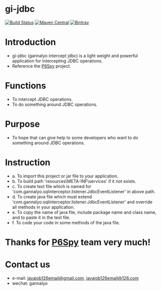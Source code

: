 # gi-jdbc
[![Build Status](https://travis-ci.org/p6spy/p6spy.svg?branch=master)](https://travis-ci.org/p6spy/p6spy)
[![Maven Central](https://maven-badges.herokuapp.com/maven-central/p6spy/p6spy/badge.svg)](https://maven-badges.herokuapp.com/maven-central/p6spy/p6spy) 
[![Bintray](https://api.bintray.com/packages/p6spy/maven/p6spy%3Ap6spy/images/download.svg) ](https://bintray.com/p6spy/maven/p6spy%3Ap6spy/_latestVersion)

# Introduction
* gi-jdbc (gannalyo intercept jdbc) is a light weight and powerful application for intercepting JDBC operations.
* Reference the [P6Spy](https://github.com/p6spy/p6spy) project.


# Functions
* To intercept JDBC operations.
* To do something around JDBC operations. 


# Purpose
* To hope that can give help to some developers who want to do something around JDBC operations.


# Instruction
* a. To import this project or jar file to your application.
* b. To build path 'resources\META-INF\services' if it not exists.
* c. To create text file which is named for 'com.gannalyo.sqlinterceptor.listener.JdbcEventListener' in above path.
* d. To create java file which must extend 'com.gannalyo.sqlinterceptor.listener.JdbcEventListener' and override all methods in your application.
* e. To copy the name of java file, include package name and class name, and to paste it in the text file.
* f. To code your code in some methods of the java file.


# Thanks for [P6Spy](https://github.com/p6spy/p6spy) team very much!


# Contact us
* e-mail: javajob126email@gmail.com, javajob126email@126.com
* wechat: gannalyo
